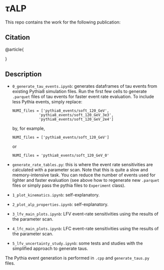 # $\tau$ALP

This repo contains the work for the following publication:

## Citation

@article{


}

## Description

* `0_generate_tau_events.ipynb`: generates dataframes of tau events from existing Pythia8 simulation files. Run the first few cells to generate `.parquet` files of tau events for faster event rate evaluation. To include less Pythia events, simply replace:
    ```
    NUMI_files = ['pythia8_events/soft_120_GeV',
                'pythia8_events/soft_120_GeV_3e3',
                'pythia8_events/soft_120_GeV_2e4']
    ```
    by, for example,

    ```
    NUMI_files = ['pythia8_events/soft_120_GeV']
    ```
    or
    ```
    NUMI_files = 'pythia8_events/soft_120_GeV_0'
    ```

* `generate_rate_tables.py`: this is where the event rate sensitivities are calculated with a parameter scan. Note that this is quite a slow and memory-intensive task. You can reduce the number of events used for lighter and faster evaluation (see above how to regenerate new `.parquet` files or simply pass the pythia files to     `Experiment` class).


* `1_plot_kinematics.ipynb`: self-explanatory.

* `2_plot_alp_properties.ipynb`: self-explanatory.

* `3_lfv_main_plots.ipynb`: LFV event-rate sensitivities using the results of the parameter scan.

* `4_lfc_main_plots.ipynb`: LFC event-rate sensitivities using the results of the parameter scan.

* `5_lfv_uncertainty_study.ipynb`: some tests and studies with the simplified approach to generate taus.

The Pythia event generation is performed in `.cpp` and `generate_taus.py` files.